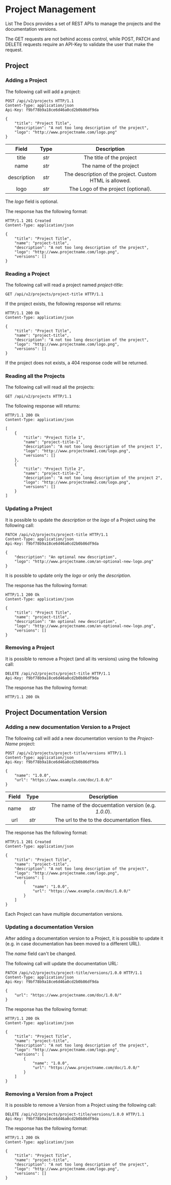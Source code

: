 # Project Management

List The Docs provides a set of REST APIs to manage the projects and the documentation versions.

The GET requests are not behind access control, while POST, PATCH and DELETE requests
require an API-Key to validate the user that make the request.

## Project

### Adding a Project

The following call will add a project:

``` http
POST /api/v2/projects HTTP/1.1
Content-Type: application/json
Api-Key: f9bf78b9a18ce6d46a0cd2b0b86df9da

{
    "title": "Project Title",
    "description": "A not too long description of the project",
    "logo": "http://www.projectname.com/logo.png"
}
```

| Field       | Type  | Description |
|:-----------:|:-----:|:-----------:|
| title       | *str* | The title of the project |
| name        | *str* | The name of the project |
| description | *str* | The description of the project. Custom HTML is allowed. |
| logo        | *str* | The Logo of the project (optional). |

The *logo* field is optional.

The response has the following format:

``` http
HTTP/1.1 201 Created
Content-Type: application/json

{
    "title": "Project Title",
    "name": "project-title",
    "description": "A not too long description of the project",
    "logo": "http://www.projectname.com/logo.png",
    "versions": []
}
```

### Reading a Project

The following call will read a project named *project-title*:

``` http
GET /api/v2/projects/project-title HTTP/1.1
```

If the project exists, the following response will returns:

``` http
HTTP/1.1 200 Ok
Content-Type: application/json

{
    "title": "Project Title",
    "name": "project-title",
    "description": "A not too long description of the project",
    "logo": "http://www.projectname.com/logo.png",
    "versions": []
}
```

If the project does not exists, a 404 response code will be returned.

### Reading all the Projects

The following call will read all the projects:

``` http
GET /api/v2/projects HTTP/1.1
```

The following response will returns:

``` http
HTTP/1.1 200 Ok
Content-Type: application/json

[
    {
        "title": "Project Title 1",
        "name": "project-title-1",
        "description": "A not too long description of the project 1",
        "logo": "http://www.projectname1.com/logo.png",
        "versions": []
    },
    {
        "title": "Project Title 2",
        "name": "project-title-2",
        "description": "A not too long description of the project 2",
        "logo": "http://www.projectname2.com/logo.png",
        "versions": []
    }
]
```

### Updating a Project

It is possible to update the *description* or the *logo* of a Project using the following
call:

``` http
PATCH /api/v2/projects/project-title HTTP/1.1
Content-Type: application/json
Api-Key: f9bf78b9a18ce6d46a0cd2b0b86df9da

{
    "description": "An optional new description",
    "logo": "http://www.projectname.com/an-optional-new-logo.png"
}
```

It is possible to update only the *logo* or only the *description*.

The response has the following format:

``` http
HTTP/1.1 200 Ok
Content-Type: application/json

{
    "title": "Project Title",
    "name": "project-title",
    "description": "An optional new description",
    "logo": "http://www.projectname.com/an-optional-new-logo.png",
    "versions": []
}
```

### Removing a Project

It is possible to remove a Project (and all its versions) using the following call:

``` http
DELETE /api/v2/projects/project-title HTTP/1.1
Api-Key: f9bf78b9a18ce6d46a0cd2b0b86df9da
```

The response has the following format:

``` http
HTTP/1.1 200 Ok
```

## Project Documentation Version

### Adding a new documentation Version to a Project

The following call will add a new documentation version to the *Project-Name*
project:

``` http
POST /api/v2/projects/project-title/versions HTTP/1.1
Content-Type: application/json
Api-Key: f9bf78b9a18ce6d46a0cd2b0b86df9da

{
    "name": "1.0.0",
    "url": "https://www.example.com/doc/1.0.0/"
}
```

| Field       | Type  | Description |
|:-----------:|:-----:|:-----------:|
| name        | *str* | The name of the docuemtation version (e.g. *1.0.0*). |
| url         | *str* | The url to the to the documentation files. |

The response has the following format:

``` http
HTTP/1.1 201 Created
Content-Type: application/json

{
    "title": "Project Title",
    "name": "project-title",
    "description": "A not too long description of the project",
    "logo": "http://www.projectname.com/logo.png",
    "versions": [
        {
            "name": "1.0.0",
            "url": "https://www.example.com/doc/1.0.0/"
        }
    ]
}
```

Each Project can have multiple documentation versions.

### Updating a documentation Version

After adding a documentation version to a Project, it is possible to update
it (e.g. in case documentation has been moved to a different URL).

The *name* field can't be changed.

The following call will update the documentation URL:

``` http
PATCH /api/v2/projects/project-title/versions/1.0.0 HTTP/1.1
Content-Type: application/json
Api-Key: f9bf78b9a18ce6d46a0cd2b0b86df9da

{
    "url": "https://www.projectname.com/doc/1.0.0/"
}
```

The response has the following format:

``` http
HTTP/1.1 200 Ok
Content-Type: application/json

{
    "title": "Project Title",
    "name": "project-title",
    "description": "A not too long description of the project",
    "logo": "http://www.projectname.com/logo.png",
    "versions": [
        {
            "name": "1.0.0",
            "url": "https://www.projectname.com/doc/1.0.0/"
        }
    ]
}
```

### Removing a Version from a Project

It is possible to remove a Version from a Project using the following call:

``` http
DELETE /api/v2/projects/project-title/versions/1.0.0 HTTP/1.1
Api-Key: f9bf78b9a18ce6d46a0cd2b0b86df9da
```

The response has the following format:

``` http
HTTP/1.1 200 Ok
Content-Type: application/json

{
    "title": "Project Title",
    "name": "project-title",
    "description": "A not too long description of the project",
    "logo": "http://www.projectname.com/logo.png",
    "versions": []
}
```
